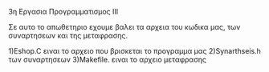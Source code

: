3η Εργασια Προγραμματισμος ΙΙΙ

Σε αυτο το απωθετηριο εχουμε βαλει τα αρχεια του κωδικα μας, των συναρτησεων και της μεταφρασης.

1)Εshop.C ειναι το αρχειο που βρισκεται το προγραμμα μας
2)Synarthseis.h των συναρτησεων 
3)Makefile. ειναι το αρχειο μεταφρασης
